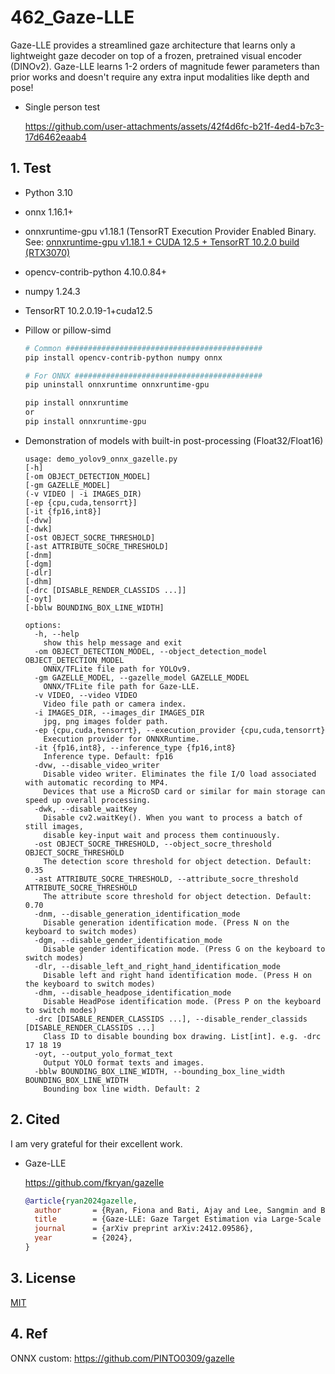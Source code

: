 # 462_Gaze-LLE

Gaze-LLE provides a streamlined gaze architecture that learns only a lightweight gaze decoder on top of a frozen, pretrained visual encoder (DINOv2). Gaze-LLE learns 1-2 orders of magnitude fewer parameters than prior works and doesn't require any extra input modalities like depth and pose!

- Single person test

  https://github.com/user-attachments/assets/42f4d6fc-b21f-4ed4-b7c3-17d6462eaab4

## 1. Test
  - Python 3.10
  - onnx 1.16.1+
  - onnxruntime-gpu v1.18.1 (TensorRT Execution Provider Enabled Binary. See: [onnxruntime-gpu v1.18.1 + CUDA 12.5 + TensorRT 10.2.0 build (RTX3070)](https://zenn.dev/pinto0309/scraps/801db283883c38)
  - opencv-contrib-python 4.10.0.84+
  - numpy 1.24.3
  - TensorRT 10.2.0.19-1+cuda12.5
  - Pillow or pillow-simd

    ```bash
    # Common ############################################
    pip install opencv-contrib-python numpy onnx

    # For ONNX ##########################################
    pip uninstall onnxruntime onnxruntime-gpu

    pip install onnxruntime
    or
    pip install onnxruntime-gpu
    ```

  - Demonstration of models with built-in post-processing (Float32/Float16)
    ```
    usage: demo_yolov9_onnx_gazelle.py
    [-h]
    [-om OBJECT_DETECTION_MODEL]
    [-gm GAZELLE_MODEL]
    (-v VIDEO | -i IMAGES_DIR)
    [-ep {cpu,cuda,tensorrt}]
    [-it {fp16,int8}]
    [-dvw]
    [-dwk]
    [-ost OBJECT_SOCRE_THRESHOLD]
    [-ast ATTRIBUTE_SOCRE_THRESHOLD]
    [-dnm]
    [-dgm]
    [-dlr]
    [-dhm]
    [-drc [DISABLE_RENDER_CLASSIDS ...]]
    [-oyt]
    [-bblw BOUNDING_BOX_LINE_WIDTH]

    options:
      -h, --help
        show this help message and exit
      -om OBJECT_DETECTION_MODEL, --object_detection_model OBJECT_DETECTION_MODEL
        ONNX/TFLite file path for YOLOv9.
      -gm GAZELLE_MODEL, --gazelle_model GAZELLE_MODEL
        ONNX/TFLite file path for Gaze-LLE.
      -v VIDEO, --video VIDEO
        Video file path or camera index.
      -i IMAGES_DIR, --images_dir IMAGES_DIR
        jpg, png images folder path.
      -ep {cpu,cuda,tensorrt}, --execution_provider {cpu,cuda,tensorrt}
        Execution provider for ONNXRuntime.
      -it {fp16,int8}, --inference_type {fp16,int8}
        Inference type. Default: fp16
      -dvw, --disable_video_writer
        Disable video writer. Eliminates the file I/O load associated with automatic recording to MP4.
        Devices that use a MicroSD card or similar for main storage can speed up overall processing.
      -dwk, --disable_waitKey
        Disable cv2.waitKey(). When you want to process a batch of still images,
        disable key-input wait and process them continuously.
      -ost OBJECT_SOCRE_THRESHOLD, --object_socre_threshold OBJECT_SOCRE_THRESHOLD
        The detection score threshold for object detection. Default: 0.35
      -ast ATTRIBUTE_SOCRE_THRESHOLD, --attribute_socre_threshold ATTRIBUTE_SOCRE_THRESHOLD
        The attribute score threshold for object detection. Default: 0.70
      -dnm, --disable_generation_identification_mode
        Disable generation identification mode. (Press N on the keyboard to switch modes)
      -dgm, --disable_gender_identification_mode
        Disable gender identification mode. (Press G on the keyboard to switch modes)
      -dlr, --disable_left_and_right_hand_identification_mode
        Disable left and right hand identification mode. (Press H on the keyboard to switch modes)
      -dhm, --disable_headpose_identification_mode
        Disable HeadPose identification mode. (Press P on the keyboard to switch modes)
      -drc [DISABLE_RENDER_CLASSIDS ...], --disable_render_classids [DISABLE_RENDER_CLASSIDS ...]
        Class ID to disable bounding box drawing. List[int]. e.g. -drc 17 18 19
      -oyt, --output_yolo_format_text
        Output YOLO format texts and images.
      -bblw BOUNDING_BOX_LINE_WIDTH, --bounding_box_line_width BOUNDING_BOX_LINE_WIDTH
        Bounding box line width. Default: 2
    ```

## 2. Cited
  I am very grateful for their excellent work.
  - Gaze-LLE

    https://github.com/fkryan/gazelle

    ```bibtex
    @article{ryan2024gazelle,
      author       = {Ryan, Fiona and Bati, Ajay and Lee, Sangmin and Bolya, Daniel and Hoffman, Judy and Rehg, James M},
      title        = {Gaze-LLE: Gaze Target Estimation via Large-Scale Learned Encoders},
      journal      = {arXiv preprint arXiv:2412.09586},
      year         = {2024},
    }
    ```

## 3. License
[MIT](https://github.com/PINTO0309/PINTO_model_zoo/blob/main/462_Gaze-LLE/LICENSE)

## 4. Ref
ONNX custom: https://github.com/PINTO0309/gazelle
